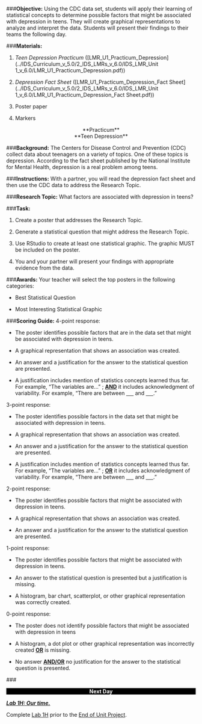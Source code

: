 ###**Objective:**
Using the CDC data set, students will apply their learning of statistical concepts to determine possible
factors that might be associated with depression in teens. They will create graphical representations to
analyze and interpret the data. Students will present their findings to their teams the following day.

###**Materials:**

1. *Teen Depression Practicum* ([LMR_U1_Practicum_Depression](../IDS_Curriculum_v_5.0/2_IDS_LMRs_v_6.0/IDS_LMR_Unit 1_v_6.0/LMR_U1_Practicum_Depression.pdf))

2. *Depression Fact Sheet* ([LMR_U1_Practicum_Depression_Fact Sheet](../IDS_Curriculum_v_5.0/2_IDS_LMRs_v_6.0/IDS_LMR_Unit 1_v_6.0/LMR_U1_Practicum_Depression_Fact Sheet.pdf))

3. Poster paper

4. Markers

<center>**Practicum**</center>

<center>**Teen Depression**</center>

###**Background:**
The Centers for Disease Control and Prevention (CDC) collect data about teenagers on a variety of topics.
One of these topics is depression. According to the fact sheet published by the National Institute for
Mental Health, depression is a real problem among teens.

###**Instructions:**
With a partner, you will read the depression fact sheet and then use the CDC data to address the
Research Topic.

###**Research Topic:**
What factors are associated with depression in teens?

###**Task:**
1. Create a poster that addresses the Research Topic.

2. Generate a statistical question that might address the Research Topic.

3. Use RStudio to create at least one statistical graphic. The graphic MUST be included on the
poster.

4. You and your partner will present your findings with appropriate evidence from the data.

###**Awards:**
Your teacher will select the top posters in the following categories:

* Best Statistical Question

* Most Interesting Statistical Graphic

###**Scoring Guide:**
4-point response:

* The poster identifies possible factors that are in the data set that might be associated with
depression in teens.

* A graphical representation that shows an association was created.

* An answer and a justification for the answer to the statistical question are presented.

* A justification includes mention of statistics concepts learned thus far. For example, “The
variables are…” ; **<u>AND</u>** it includes acknowledgment of variability. For example, “There are
between <u>&nbsp;&nbsp;&nbsp;&nbsp;&nbsp;</u> and <u>&nbsp;&nbsp;&nbsp;&nbsp;&nbsp;</u>.”

3-point response:

* The poster identifies possible factors in the data set that might be associated with depression in
teens.

* A graphical representation that shows an association was created.

* An answer and a justification for the answer to the statistical question are presented.

* A justification includes mention of statistics concepts learned thus far. For example, “The
variables are…” ; **<u>OR</u>** it includes acknowledgment of variability. For example, “There are between
<u>&nbsp;&nbsp;&nbsp;&nbsp;&nbsp;</u> and <u>&nbsp;&nbsp;&nbsp;&nbsp;&nbsp;</u>.”

2-point response:

* The poster identifies possible factors that might be associated with depression in teens.

* A graphical representation that shows an association was created.

* An answer and a justification for the answer to the statistical question are presented.

1-point response:

* The poster identifies possible factors that might be associated with depression in teens.

* An answer to the statistical question is presented but a justification is missing.

* A histogram, bar chart, scatterplot, or other graphical representation was correctly created.

0-point response:

* The poster does not identify possible factors that might be associated with depression in teens

* A histogram, a dot plot or other graphical representation was incorrectly created **<u>OR</u>** is missing.

* No answer **<u>AND/OR</u>** no justification for the answer to the statistical question is presented.

###<p style="background: black; color: white; text-align: center;">**Next Day**</p>

[<u>***Lab 1H: Our time.***</u>](lab1h.md)

Complete [Lab 1H](lab1h.md) prior to the [End of Unit Project](end.md).
